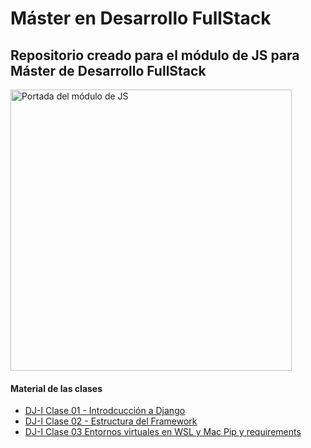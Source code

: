 <h1>Máster en Desarrollo FullStack</h1>

<h2>Repositorio creado para el módulo de JS para Máster de Desarrollo FullStack</h2>

<img width="450px" src="00_indice_modulo/portada.jpg" alt="Portada del módulo de JS" />

<h4>Material de las clases</h4>
<ul>
    <li><a target="_blank" href="./01_clases/DJ-I Clase 01 - ¿Qué es Django y qué nos aporta?/DJ-I Clase 01 - Introdcucción a Django.pdf">DJ-I Clase 01 - Introdcucción a Django</a></li>
    <li><a target="_blank" href="./01_clases/DJ-I Clase 02 - Estructura del Framework/DJ-I Clase 02 - Estructura del Framework.pdf">DJ-I Clase 02 - Estructura del Framework</a></li>
    <li><a target="_blank" href="./01_clases/DJ-I Clase 03 Entornos virtuales en WSL y Mac Pip y requirements/DJ-I Clase 03 Entornos virtuales en WSL y Mac Pip y requirements.pdf">DJ-I Clase 03 Entornos virtuales en WSL y Mac Pip y requirements</a></li>
</ul>
